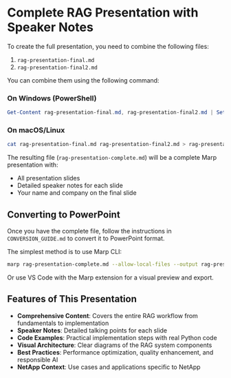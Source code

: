 # Complete RAG Presentation with Speaker Notes

To create the full presentation, you need to combine the following files:

1. `rag-presentation-final.md`
2. `rag-presentation-final2.md`

You can combine them using the following command:

### On Windows (PowerShell)
```powershell
Get-Content rag-presentation-final.md, rag-presentation-final2.md | Set-Content rag-presentation-complete.md
```

### On macOS/Linux
```bash
cat rag-presentation-final.md rag-presentation-final2.md > rag-presentation-complete.md
```

The resulting file (`rag-presentation-complete.md`) will be a complete Marp presentation with:
- All presentation slides
- Detailed speaker notes for each slide
- Your name and company on the final slide

## Converting to PowerPoint

Once you have the complete file, follow the instructions in `CONVERSION_GUIDE.md` to convert it to PowerPoint format.

The simplest method is to use Marp CLI:

```bash
marp rag-presentation-complete.md --allow-local-files --output rag-presentation.pptx
```

Or use VS Code with the Marp extension for a visual preview and export.

## Features of This Presentation

- **Comprehensive Content**: Covers the entire RAG workflow from fundamentals to implementation
- **Speaker Notes**: Detailed talking points for each slide
- **Code Examples**: Practical implementation steps with real Python code
- **Visual Architecture**: Clear diagrams of the RAG system components
- **Best Practices**: Performance optimization, quality enhancement, and responsible AI
- **NetApp Context**: Use cases and applications specific to NetApp
